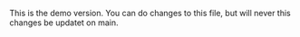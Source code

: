 This is the demo version. You can do changes to this file, but will never this changes be updatet on main.
